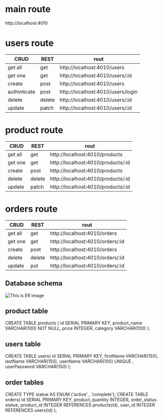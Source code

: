  
 
# main route
 http://localhost:4010

 # users route
|CRUD|REST|rout|
 |------|----|--------|
|get all|get |http://localhost:4010/users|
|get one | get |http://localhost:4010/users/:id|
|create |post|http://localhost:4010/users|
|authinticate |post|http://localhost:4010/users/login|
|delete|delete |http://localhost:4010/users/:id|
|update|patch |http://localhost:4010/users/:id|

 # product route
 |CRUD|REST|rout|
 |------|----|--------|
|get all|get |http://localhost:4010/products|
|get one | get |http://localhost:4010/products/:id|
|create |post|http://localhost:4010/products|
|delete|delete |http://localhost:4010/products/:id|
|update|patch |http://localhost:4010/products/:id|

 # orders route

 |CRUD|REST|rout|
 |------|----|--------|
|get all|get |http://localhost:4010/orders|
|get one | get |http://localhost:4010/orders/:id|
|create |post|http://localhost:4010/orders|
|delete|delete |http://localhost:4010/orders/:id|
|update|put |http://localhost:4010/orders/:id

## Database schema

![This is ER image](https://github.com/WalaaEsaa/stor_fronend_backend/blob/main/screenshot/er_schema.JPG)

## product table

CREATE TABLE products (
    id SERIAL PRIMARY KEY,
    product_name VARCHAR(100) NOT NULL,
    price INTEGER,
   category VARCHAR(100) 
);

## users table

CREATE TABLE users(
    id SERIAL PRIMARY KEY,
    firstName VARCHAR(150),
    lastName VARCHAR(150),
    userName VARCHAR(100) UNIQUE ,
    userPassword VARCHAR(150)
);

## order tables

CREATE TYPE statue AS ENUM ('active' , 'complete');
CREATE TABLE orders(
id SERIAL PRIMARY KEY,
product_quantity INTEGER,
order_status statue,
product_id INTEGER REFERENCES products(id),
user_id INTEGER REFERENCES users(id)
);